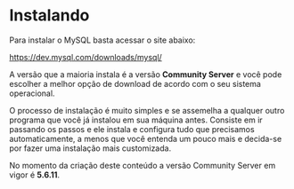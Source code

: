 # Instalando

Para instalar o MySQL basta acessar o site abaixo:

<https://dev.mysql.com/downloads/mysql/>

A versão que a maioria instala é a versão **Community Server** e você pode escolher a melhor opção de download de acordo com o seu sistema operacional.

O processo de instalação é muito simples e se assemelha a qualquer outro programa que você já instalou em sua máquina antes. Consiste em ir passando os passos e ele instala e configura tudo que precisamos automaticamente, a menos que você entenda um pouco mais e decida-se por fazer uma instalação mais customizada.

No momento da criação deste conteúdo a versão Community Server em vigor é **5.6.11**.